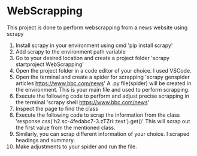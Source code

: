 # WebScrapping

This project is done to perform webscrapping from a news website using scrapy

1. Install scrapy in your environment using cmd
      'pip install scrapy'
2. Add scrapy to the environment path variable
3. Go to your desired location and create a project folder
   'scrapy startproject WebScrapping'
4. Open the project folder in a code editor of your choice. I used VSCode.
5. Open the terminal and create a spider for scrapping
   'scrapy genspider articles https://www.bbc.com/news'
   A .py file(spider) will be created in the environment. This is your main file and used to perform scrapping.
6. Execute the following code to perform and adjust precise scrapping in the terminal
   'scrapy shell https://www.bbc.com/news'
7. Inspect the page to find the class
8. Execute the following code to scrap the information from the class
   'response.css('h2.sc-4fedabc7-3.zTZri::text').get()'
   This will scrap out the first value from the mentioned class.
9. Similarly, you can scrap different information of your choice. I scraped headings and summary.
10. Make adjustments to your spider and run the file.
